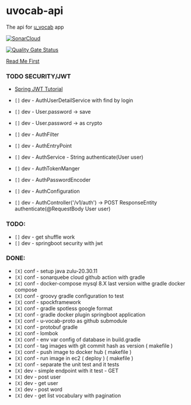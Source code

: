 # uvocab-api
The api for [u_vocab](https://github.com/robsonoduarte/u_vocab) app

[![SonarCloud](https://sonarcloud.io/images/project_badges/sonarcloud-white.svg)](https://sonarcloud.io/summary/new_code?id=robsonoduarte_u-vocab-api)

[![Quality Gate Status](https://sonarcloud.io/api/project_badges/measure?project=robsonoduarte_u-vocab-api&metric=alert_status)](https://sonarcloud.io/summary/new_code?id=robsonoduarte_u-vocab-api)

[Read Me First](https://github.com/robsonoduarte/u-vocab-api/blob/main/HELP.md)

### TODO SECURITY/JWT

* [Spring JWT Tutorial](https://www.techgeeknext.com/spring/spring-boot-security-token-authentication-jwt#google_vignette)

* `[]` dev - AuthUserDetailService with find by login
* `[]` dev - User.password -> save 
* `[]` dev - User.password -> as crypto
* `[]` dev - AuthFilter
* `[]` dev - AuthEntryPoint
* `[]` dev - AuthService - String authenticate(User user)
* `[]` dev - AuthTokenManger
* `[]` dev - AuthPasswordEncoder
* `[]` dev - AuthConfiguration
* `[]` dev - AuthController('/v1/auth') -> POST ResponseEntity<TOKEN> authenticate(@RequestBody User user)


### TODO:
 * `[]` dev - get shuffle work
 * `[]` dev - springboot security with jwt

### DONE:
 * `[X]` conf - setup java zulu-20.30.11
 * `[X]` conf - sonarquebe cloud github action with gradle
 * `[X]` conf - docker-compose mysql 8.X last version withe gradle docker compose
 * `[X]` conf - groovy gradle configuration to test
 * `[X]` conf - spockframework
 * `[X]` conf - gradle spotless google format
 * `[X]` conf - gradle docker plugin springboot application
 * `[X]` conf - u-vocab-proto as github submodule
 * `[X]` conf - protobuf gradle
 * `[X]` conf - lombok
 * `[X]` conf - env var config of database in build.gradle
 * `[X]` conf - tag images with git commit hash as version ( makefile )
 * `[X]` conf - push image to docker hub ( makefile )
 * `[X]` conf - run image in ec2 ( deploy ) ( makefile )
 * `[X]` conf - separate the unit test and it tests
 * `[X]` dev - simple endpoint with it test - GET
 * `[X]` dev - post user
 * `[X]` dev - get user
 * `[X]` dev - post word
 * `[X]` dev - get list vocabulary with pagination
